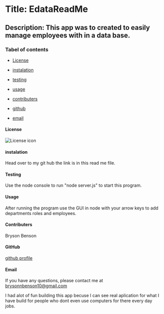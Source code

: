 
# Title: EdataReadMe

## Description: This app was to created to easily manage employees with in a data base.

### Tabel of contents

* [License](#license)

* [instalation](#instalation)

* [testing](#testing)

* [usage](#usage)

* [contributers](#contributers)

* [github](#github)

* [email](#email)

#### License
![License icon](https://img.shields.io/badge/license-NONE-blue.svg)

#### instalation
Head over to my git hub the link is in this read me file.

#### Testing
Use the node console to run "node server.js" to start this program.

#### Usage
After running the program use the GUI in node with your arrow keys to add departments roles and employees.

#### Contributers
Bryson Benson

#### GitHub
[github profile](https://github.com/Firm-Tofu12)

#### Email
If you have any questions, please contact me at brysonnbenson10@gmail.com

I had alot of fun building this app becuse I can see real aplication for what I have build for people who dont even use computers for there every day jobs.

